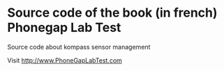 # Source code of the book (in french) Phonegap Lab Test
Source code about kompass sensor management

Visit http://www.PhoneGapLabTest.com